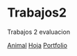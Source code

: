 # Trabajos2
Trabajos 2 evaluacion

[Animal](https://alma328.github.io/Animal/)
[Hoja](https://alma328.github.io/ilustraci-n-vectorial/)
[Portfolio](https://alma328.github.io/Portfolio/)

